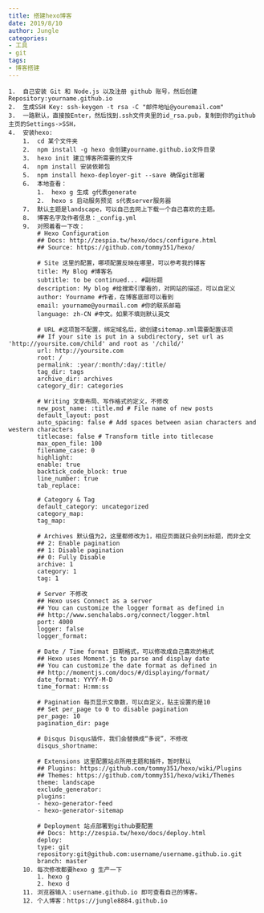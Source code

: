 ```yaml
---
title: 搭建hexo博客
date: 2019/8/10
author: Jungle
categories:
- 工具
- git
tags:
- 博客搭建
---
```


	1.	自己安装 Git 和 Node.js 以及注册 github 账号，然后创建Repository:yourname.github.io
	2.	生成SSH Key: ssh-keygen -t rsa -C "邮件地址@youremail.com"
	3.	一路默认，直接按Enter，然后找到.ssh文件夹里的id_rsa.pub，复制到你的github主页的Settings->SSH，
	4.	安装hexo:
		1.	cd 某个文件夹
		2.	npm install -g hexo 会创建yourname.github.io文件目录
		3.	hexo init 建立博客所需要的文件
		4.	npm install 安装依赖包
		5.	npm install hexo-deployer-git --save 确保git部署
		6.	本地查看：
			1.	hexo g 生成 g代表generate
			2.	hexo s 启动服务预览 s代表server服务器
		7.	默认主题是landscape，可以自己去网上下载一个自己喜欢的主题。
		8.	博客名字及作者信息：_config.yml
		9.	对照着看一下改：
			# Hexo Configuration
			## Docs: http://zespia.tw/hexo/docs/configure.html
			## Source: https://github.com/tommy351/hexo/
	
			# Site 这里的配置，哪项配置反映在哪里，可以参考我的博客
			title: My Blog #博客名
			subtitle: to be continued... #副标题
			description: My blog #给搜索引擎看的，对网站的描述，可以自定义
			author: Yourname #作者，在博客底部可以看到
			email: yourname@yourmail.com #你的联系邮箱
			language: zh-CN #中文。如果不填则默认英文
			
			# URL #这项暂不配置，绑定域名后，欲创建sitemap.xml需要配置该项
			## If your site is put in a subdirectory, set url as 'http://yoursite.com/child' and root as '/child/'
			url: http://yoursite.com
			root: /
			permalink: :year/:month/:day/:title/
			tag_dir: tags
			archive_dir: archives
			category_dir: categories
			
			# Writing 文章布局、写作格式的定义，不修改
			new_post_name: :title.md # File name of new posts
			default_layout: post
			auto_spacing: false # Add spaces between asian characters and western characters
			titlecase: false # Transform title into titlecase
			max_open_file: 100
			filename_case: 0
			highlight:
			enable: true
			backtick_code_block: true
			line_number: true
			tab_replace:
			
			# Category & Tag
			default_category: uncategorized
			category_map:
			tag_map:
			
			# Archives 默认值为2，这里都修改为1，相应页面就只会列出标题，而非全文
			## 2: Enable pagination
			## 1: Disable pagination
			## 0: Fully Disable
			archive: 1
			category: 1
			tag: 1
			
			# Server 不修改
			## Hexo uses Connect as a server
			## You can customize the logger format as defined in
			## http://www.senchalabs.org/connect/logger.html
			port: 4000
			logger: false
			logger_format:
			
			# Date / Time format 日期格式，可以修改成自己喜欢的格式
			## Hexo uses Moment.js to parse and display date
			## You can customize the date format as defined in
			## http://momentjs.com/docs/#/displaying/format/
			date_format: YYYY-M-D
			time_format: H:mm:ss
			
			# Pagination 每页显示文章数，可以自定义，贴主设置的是10
			## Set per_page to 0 to disable pagination
			per_page: 10
			pagination_dir: page
			
			# Disqus Disqus插件，我们会替换成“多说”，不修改
			disqus_shortname:
			
			# Extensions 这里配置站点所用主题和插件，暂时默认
			## Plugins: https://github.com/tommy351/hexo/wiki/Plugins
			## Themes: https://github.com/tommy351/hexo/wiki/Themes
			theme: landscape
			exclude_generator:
			plugins:
			- hexo-generator-feed
			- hexo-generator-sitemap
			
			# Deployment 站点部署到github要配置
			## Docs: http://zespia.tw/hexo/docs/deploy.html
			deploy:
			type: git
			repository:git@github.com:username/username.github.io.git
			branch: master
		10. 每次修改都要hexo g 生产一下
			1. hexo g
			2. hexo d
		11. 浏览器输入：username.github.io 即可查看自己的博客。
		12. 个人博客：https://jungle8884.github.io